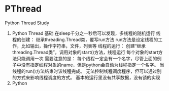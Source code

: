 # PThread
Python Thread Study
1.  Python Thread 基础
        在sleep千分之一秒后可以发现，多线程的随机运行
        线程的创建：
            继承threading.Thread类，覆写run方法
                run方法是设定线程的工作，比如输出，操作字符串，文件，列表等
        线程的运行：
            创建“继承threading.Thread类”，调用对象的start()方法，线程运行
            每个对象的start方法只能调用一次
        需要注意的是：
            每个线程一定会有一个名字，尽管上面的例子中没有指定线程对象的name，但是python会自动为线程指定一个名字。
            当线程的run()方法结束时该线程完成。
            无法控制线程调度程序，但可以通过别的方式来影响线程调度的方式。
            基本的运行里没有共享数据，没有锁的实现
2.  Python 